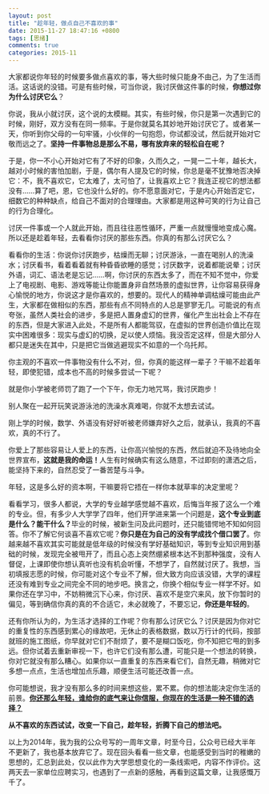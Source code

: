 ```yaml
---
layout: post
title: "趁年轻，做点自己不喜欢的事"
date: 2015-11-27 18:47:16 +0800
tags: [思绪]
comments: true
categories: 2015-11
---
```

大家都说你年轻的时候要多做点喜欢的事，等大些时候只能身不由己，为了生活而活。这话说的没错。可是有些时候，可当你说，我讨厌做这件事的时候，<b>你想过你为什么讨厌它么</b>？<!--more-->

你说，我从小就讨厌，这个说的太模糊。其实，有些时候，你只是第一次遇到它的时候，刚好，双方没有在同一频率。于是你就莫名其妙地开始讨厌它了。或者某一天，你听到你父母的一句牢骚，小伙伴的一句抱怨，你试都没试，然后就开始对它敬而远之了。<b>坚持一件事物总是那么不易，哪有放弃来的轻松自在呢？</b>

于是，你一不小心开始对它有了不好的印象，久而久之，一晃一二十年，越长大，越对小时候的害怕加剧，于是，偶尔有人提及它的时候，你总是毫不犹豫地否决掉它：不，我不喜欢它，它太难了，太可怕了，让我喜欢上它？我连正视它的想法都没有……算了吧，恩，它也没什么好的。你不愿意面对它，于是内心开始否定它，细数它的种种缺点，给自己不面对的合理理由。大家都是用这种可笑的行为让自己的行为合理化。

讨厌一件事或一个人就此开始，而且往往恶性循环，严重一点就慢慢地变成心魔。所以还是趁着年轻，去看看你讨厌的那些东西。你真的有那么讨厌它么？

看看你的生活：你说你讨厌跑步，枯燥而无聊；讨厌游泳，一直在喝别人的洗澡水；讨厌看书，看着看着就有种昏昏欲睡的感觉；讨厌数字，说着都能说晕；讨厌外语，词汇、语法老是忘记……啊，你讨厌的东西太多了，而在不知不觉中，你爱上了电视剧、电影、游戏等能让你能置身非自然场景的虚拟世界，让你容易获得身心愉悦的地方，你说这才是你喜欢的，想要的。现代人的精神单调枯燥可能由此产生，大家都在做相似的东西，那些有点不同特点的人总是寥寥无几。可能说的有点夸张，虽然人类社会的进步，多是把人置身虚幻的世界，催化产生出社会上不存在的东西，但是大家进入此处，不是所有人都能驾驭，在虚拟的世界创造价值比在现实中困难很多：现实与虚幻的切换，足以使人烦恼。我没否定这样，但是大部分人都只是迷失在其中，只是把它当做逃避现实不如意的一个乌托邦。

你主观的不喜欢一件事物没有什么不对，但，你真的能这样一辈子？干嘛不趁着年轻，即使犯错，成本也不高的时候多尝试一下呢？

就是你小学被老师罚了跑了一个下午，你无力地咒骂，我讨厌跑步！

别人聚在一起开玩笑说游泳池的洗澡水真难喝，你就不太想去试试。

刚上学的时候，数学、外语没有好好听被老师嫌弃好久之后，就承认，我真的不喜欢，真的不行了。

你爱上了那些容易让人爱上的东西，让你高兴愉悦的东西，然后就迫不及待地向全世界宣布，<b>这就是我的命运！</b>人生有时候确实有这么随意，不过即刻的潇洒之后，能坚持下来的，自然忍受了一番苦楚与斗争。

年轻，这是多么好的资本啊，干嘛要将它捂在一样你本就草率的决定里呢？

看看学习，很多人都说，大学的专业越学感觉越不喜欢，后悔当年报了这么一个难的专业。但，有多少人大学学了四年，他们开学进来第一个问题是，<b>这个专业到底是什么？能干什么？</b>毕业的时候，被新生问及此问题时，还只能错愕地不知如何回答。你不了解它何谈喜不喜欢它呢？<b>你只是在为自己的没有学成找个借口罢了</b>。你越来越不喜欢其实可能就是低年级的时候没有学好基础知识，等到专业知识用到基础的时候，发现完全被甩开了，而且心态上突然绷紧根本达不到那种强度，没有人督促，上课即使你想认真听也没有机会听懂，不想学了，自然就讨厌了。我想，当初填报志愿的时候，你可能对这个专业不了解，但大致方向应该没错，大学的课程还没有难到专业之间完全不同的地步吧。换言之，你换个相似专业一样学不好。如果你还在学习中，不妨稍微沉下心来，你讨厌、喜欢不是空穴来风，放下你暂时的偏见，等到确信你真的真的不合适它，未必就晚了，不要忘记，<b>你还是年轻的</b>。

还有你所认为的，为生活才选择的工作呢？你有那么讨厌它么？讨厌是因为你对它的重复性的东西感到累心的缘故吧，无休止的表格数据，数以万行计的代码，按部就班的施工图纸，你早就对它们不耐烦了，要不是糊口饭吃，你不知把它甩的到多远。但你试着去重新审视一下，也许它们没有那么遭，可能只是一个想法的转换，你对它就没有那么糟心。如果你以一直重复的东西来看它们，自然无趣，稍微对它多想一点点，生活也增加点乐趣，顺便生活可能还改善一点。

你可能想说，我才没有那么多的时间来想这些，累不累。你的想法能决定你生活的前景。<b><u>你还那么年轻，谁给你的底气来让你信服，你现在的生活是一种不错的选择？</u></b>

<b>从不喜欢的东西试试，改变一下自己，趁年轻，折腾下自己的想法吧。</b>

以上为2014年，我为我的公众号写的一周年文章，时至今日，公众号已经大半年不更新了，我也基本放弃它了。现在回头看看一些文章，也能感受到当时的稚嫩的思想的，汇总到此处，仅以此作为大学思想变化的一条线索吧，内容不作评价。这两天去一家单位应聘实习，也遇到了一点新的感触，再看到这篇文章，让我感慨万千了。

